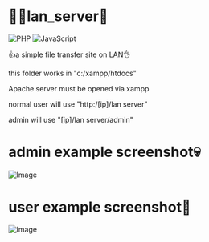 
# 😶‍🌫️lan_server🎉

![PHP](https://img.shields.io/badge/php-%23777BB4.svg?style=for-the-badge&logo=php&logoColor=white)
![JavaScript](https://img.shields.io/badge/javascript-%23323330.svg?style=for-the-badge&logo=javascript&logoColor=%23F7DF1E)

👍a simple file transfer site on LAN👌<br/>

this folder works in "c:/xampp/htdocs"<br/>

Apache server must be opened via xampp<br/>

normal user will use "http:/[ip]/lan server"<br/>

admin will use "[ip]/lan server/admin"<br/>

# admin example screenshot💀

![Image](https://github.com/user-attachments/assets/e29d32b9-e8d8-4ae7-b36a-64e24b11c484)<br/>


# user example screenshot👾
![Image](https://github.com/user-attachments/assets/b95ead4e-ab25-4179-860c-09a9f640cc53)<br/>

